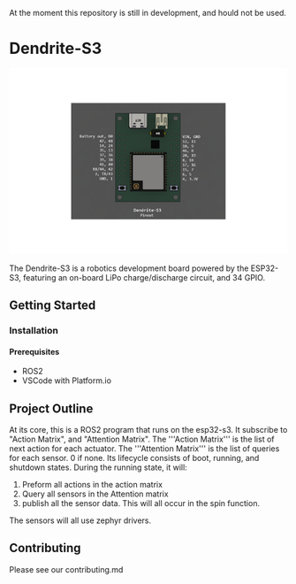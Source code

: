 At the moment this repository is still in development, and hould not be used.

# Dendrite-S3
<p align="center">
  <img src="https://github.com/HolotypeRobotics/Dendrite-S3/blob/main/pcb/pinout.png" />
</p>

The Dendrite-S3 is a robotics development board powered by the ESP32-S3, featuring an on-board LiPo charge/discharge circuit, and 34 GPIO.

## Getting Started

### Installation

#### Prerequisites

- ROS2
- VSCode with Platform.io

## Project Outline

At its core, this is a ROS2 program that runs on the esp32-s3. It subscribe to "Action Matrix", and "Attention Matrix". The '''Action Matrix''' is the list of next action for each actuator. The '''Attention Matrix''' is the list of queries for each sensor. 0 if none. Its lifecycle consists of boot, running, and shutdown states. During the running state, it will:

1. Preform all actions in the action matrix 
2. Query all sensors in the Attention matrix
3. publish all the sensor data. This will all occur in the spin function.

The sensors will all use zephyr drivers.

## Contributing
Please see our contributing.md



